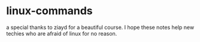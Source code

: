 # linux-commands
a special thanks to ziayd for a beautiful course. 
I hope these notes help new techies who are afraid of linux for no reason.
 
